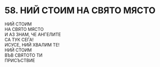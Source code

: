 # 58. НИЙ СТОИМ НА СВЯТО МЯСТО  
  
НИЙ СТОИМ  
НА СВЯТО МЯСТО  
И АЗ ЗНАМ, ЧЕ АНГЕЛИТЕ  
СА ТУК СЕГА!  
ИСУСЕ, НИЙ ХВАЛИМ ТЕ!  
НИЙ СТОИМ  
ВЪВ СВЯТОТО ТИ  
ПРИСЪСТВИЕ  


<DownloadsButton pdf="/pdf/58-nij-stoim-na-svqto-mqsto.pdf" />

<DownloadChordsButton pdf="/chords/58-nij-stoim-na-svqto-mqsto_akord.pdf"/>
